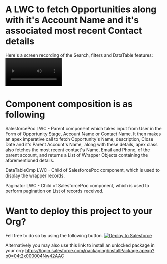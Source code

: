# A LWC to fetch Opportunities along with it's Account Name and it's associated most recent Contact details

Here's a screen recording of the Search, filters and DataTable features:
<video src='https://user-images.githubusercontent.com/35221111/169682614-4ebce9fa-8b1f-4d7d-b64e-b05ca2e51778.mp4' width=180/>

# Component composition is as following

SalesforcePoc LWC - Parent component which takes input from User in the Form of Opportunity Stage, Account Name or Contact Name. It then makes an apex imperative call to fetch Opportunity's Name, description, Close Date and it's Parent Account's Name, along with these details, apex class also fetches the most recent contact's Name, Email and Phone, of the parent account, and returns a List of Wrapper Objects containing the aforementioned details.

DataTableCmp LWC - Child of SalesforcePoc component, which is used to display the wrapper records.

Paginator LWC - Child of SalesforcePoc component, which is used to perform pagination on List of records received.

# Want to deploy this project to your Org?
Fell free to do so by using the following button.
<a href="https://githubsfdeploy.herokuapp.com?owner=ksamudrala3&repo=OppAccConWrapperLWC&ref=SalesforcePoc">
  <img alt="Deploy to Salesforce"
       src="https://raw.githubusercontent.com/afawcett/githubsfdeploy/master/deploy.png">
</a>

Alternatively you may also use this link to install an unlocked package in your org: https://login.salesforce.com/packaging/installPackage.apexp?p0=04t2x000004Nw42AAC

